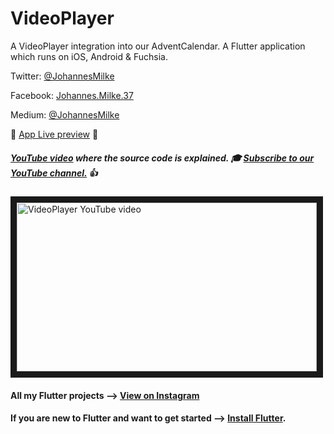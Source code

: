 # VideoPlayer

A VideoPlayer integration into our AdventCalendar. A Flutter application which runs on iOS, Android & Fuchsia.

Twitter: [@JohannesMilke](https://twitter.com/JohannesMilke "Twitter Johannes Milke")

Facebook: [Johannes.Milke.37](https://www.facebook.com/johannes.milke.37 "Facebook Johannes Milke")

Medium: [@JohannesMilke](https://medium.com/@johannesmilke  "Flutter Articles of Johannes Milke")

:dizzy: [App Live preview](https://www.instagram.com/p/BwMxggeACiw/ "Live preview on Instagram") :dizzy:

##### [YouTube video](http://www.youtube.com/watch?v=fz7HQ95vSB4 "Youtube Johannes Milke") where the *source code* is explained. :mortar_board: [Subscribe to our YouTube channel.](http://www.youtube.com/channel/UC0FD2apauvegCcsvqIBceLA?sub_confirmation=1 "YouTube Subscribe Johannes Milke") :thumbsup: 
<a href="http://www.youtube.com/watch?feature=player_embedded&v=fz7HQ95vSB4
" target="_blank"><img src="http://img.youtube.com/vi/fz7HQ95vSB4/maxresdefault.jpg" 
alt="VideoPlayer YouTube video" width="480" height="270" border="10" /></a>

#### All my Flutter projects --> [View on Instagram](https://www.instagram.com/johannesmilke/ "My Flutter projects")

#### If you are new to Flutter and want to get started --> [Install Flutter](https://flutter.io/docs/get-started/install "Install Flutter").
